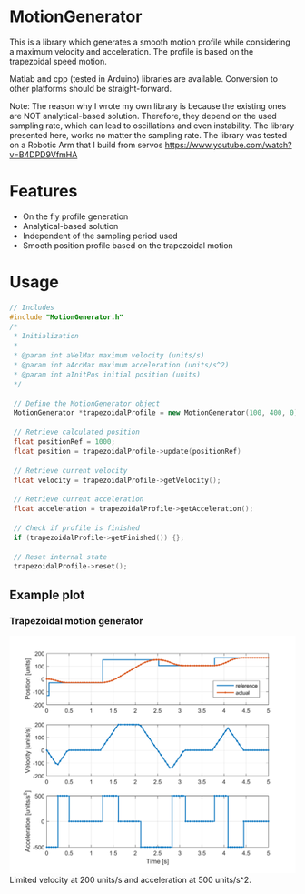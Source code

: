 # MotionGenerator
This is a library which generates a smooth motion profile while considering a maximum velocity and acceleration. The profile is based on the trapezoidal speed motion.

Matlab and cpp (tested in Arduino) libraries are available. Conversion to other platforms should be straight-forward.

Note: The reason why I wrote my own library is because the existing ones are NOT analytical-based solution. Therefore, they depend on the used sampling rate, which can lead to oscillations and even instability. The library presented here, works no matter the sampling rate. The library was tested on a Robotic Arm that I build from servos https://www.youtube.com/watch?v=B4DPD9VfmHA

# Features
* On the fly profile generation
* Analytical-based solution
* Independent of the sampling period used
* Smooth position profile based on the trapezoidal motion

# Usage
```cpp
// Includes
#include "MotionGenerator.h"
/*
 * Initialization
 *
 * @param int aVelMax maximum velocity (units/s)
 * @param int aAccMax maximum acceleration (units/s^2)
 * @param int aInitPos initial position (units)
 */

 // Define the MotionGenerator object
 MotionGenerator *trapezoidalProfile = new MotionGenerator(100, 400, 0);

 // Retrieve calculated position
 float positionRef = 1000;
 float position = trapezoidalProfile->update(positionRef)

 // Retrieve current velocity
 float velocity = trapezoidalProfile->getVelocity();

 // Retrieve current acceleration
 float acceleration = trapezoidalProfile->getAcceleration();

 // Check if profile is finished
 if (trapezoidalProfile->getFinished()) {};

 // Reset internal state
 trapezoidalProfile->reset();
 ``` 
## Example plot
### Trapezoidal motion generator
![Simulation of a trapezoidal motion profile](https://github.com/AerDronix/MotionGenerator/blob/master/matlab/simPhoto.png)
Limited velocity at 200 units/s and acceleration at 500 units/s^2.
